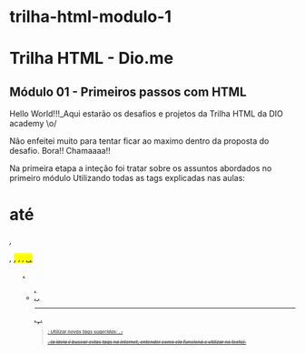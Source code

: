 # trilha-html-modulo-1
# Trilha HTML - Dio.me
## Módulo 01 - Primeiros passos com HTML
<p> Hello World!!!_Aqui estarão os desafios e projetos da Trilha HTML da DIO academy \o/ </p>
Não enfeitei muito para tentar ficar ao maximo dentro da proposta do desafio.
Bora!! Chamaaaa!!

Na primeira etapa a inteção foi tratar sobre os assuntos abordados no primeiro módulo Utilizando todas as tags explicadas nas aulas:
<h1> até <h6>, <p>, <mark>, <small>, <i>, <u>, <strong>, <ol>, <ul>, <li>, <a>, <hr>, <sub>, <sup>, <blockquote>;
Utilizar novas tags sugeridas: <font>, <del>, <p>, <abbr> (a ideia é buscar estas tags na internet, entender como ela funciona e utilizar no texto).
